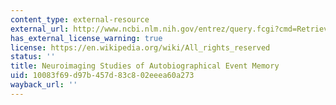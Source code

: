 ```yaml
---
content_type: external-resource
external_url: http://www.ncbi.nlm.nih.gov/entrez/query.fcgi?cmd=Retrieve&db=PubMed&dopt=Citation&list_uids=11571035
has_external_license_warning: true
license: https://en.wikipedia.org/wiki/All_rights_reserved
status: ''
title: Neuroimaging Studies of Autobiographical Event Memory
uid: 10083f69-d97b-457d-83c8-02eeea60a273
wayback_url: ''
---
```

